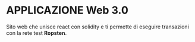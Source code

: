 # APPLICAZIONE Web 3.0

Sito web che unisce react con solidity e ti permette di eseguire transazioni con la rete test **Ropsten**.

